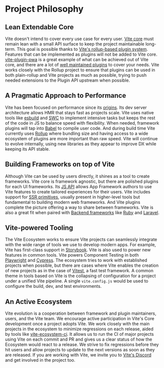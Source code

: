 # Project Philosophy

## Lean Extendable Core

Vite doesn't intend to cover every use case for every user. [Vite core](https://github.com/vitejs/vite) must remain lean with a small API surface to keep the project maintainable long-term. This goal is possible thanks to [Vite's rollup-based plugin system](./api-plugin.md). Features that can be implemented as plugins will not be added to Vite core. [vite-plugin-pwa](https://vite-pwa-org.netlify.app/) is a great example of what can be achieved out of Vite core, and there are a lot of [well maintained plugins](https://github.com/vitejs/awesome-vite#plugins) to cover your needs. Vite works closely with the Rollup project to ensure that plugins can be used in both plain-rollup and Vite projects as much as possible, trying to push needed extensions to the Plugin API upstream when possible.

## A Pragmatic Approach to Performance

Vite has been focused on performance since its [origins](./why.md). Its dev server architecture allows HMR that stays fast as projects scale. Vite uses native tools like [esbuild](https://esbuild.github.io/) and [SWC](https://github.com/vitejs/vite-plugin-react-swc) to implement intensive tasks but keeps the rest of the code in JS to balance speed with flexibility. When needed, framework plugins will tap into [Babel](https://babeljs.io/) to compile user code. And during build time Vite currently uses [Rollup](https://rollupjs.org/) where bundling size and having access to a wide ecosystem of plugins are more important than raw speed. Vite will continue to evolve internally, using new libraries as they appear to improve DX while keeping its API stable.

## Building Frameworks on top of Vite

Although Vite can be used by users directly, it shines as a tool to create frameworks. Vite core is framework agnostic, but there are polished plugins for each UI frameworks. Its [JS API](./api-javascript.md) allows App Framework authors to use Vite features to create tailored experiences for their users. Vite includes support for [SSR primitives](./ssr.md), usually present in higher-level tools but fundamental to building modern web frameworks. And Vite plugins complete the picture offering a way to share between frameworks. Vite is also a great fit when paired with [Backend frameworks](./backend-integration.md) like [Ruby](https://vite-ruby.netlify.app/) and [Laravel](https://laravel.com/docs/10.x/vite).

## Vite-powered Tooling

The Vite Ecosystem works to ensure Vite projects can seamlessly integrate with the wide range of tools we use to develop modern apps. For example, Vite has first-class support in [Storybook](https://storybook.js.org/docs/react/builders/vite). Vite is also used to power new features in common tools. Vite powers Component Testing in both [Playwright](https://playwright.dev/docs/test-components) and [Cypress](https://docs.cypress.io/guides/component-testing/overview). The ecosystem tries to work with established projects when possible, but there are cases where Vite enables the creation of new projects as in the case of [Vitest](https://vitest.dev/), a fast test framework. A common theme in tools based on Vite is the collapsing of configuration for a project under a unified Vite pipeline. A single `vite.config.js` would be used to configure the build, dev, and test environments.

## An Active Ecosystem

Vite evolution is a cooperation between framework and plugin maintainers, users, and the Vite team. We encourage active participation in Vite's Core development once a project adopts Vite. We work closely with the main projects in the ecosystem to minimize regressions on each release, aided by tools like [vite-ecosystem-ci](https://github.com/vitejs/vite-ecosystem-ci). It allows us to run the CI of major projects using Vite on each commit and PR and gives us a clear status of how the Ecosystem would react to a release. We strive to fix regressions before they hit users and allow projects to update to the next versions as soon as they are released. If you are working with Vite, we invite you to [Vite's Discord](https://chat.vitejs.dev) and get involved in the project too.
